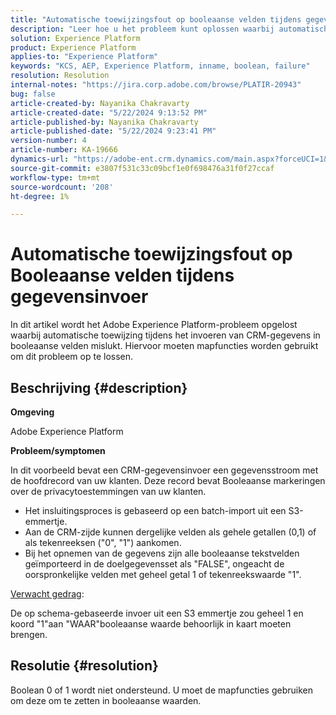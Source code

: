 ```yaml
---
title: "Automatische toewijzingsfout op booleaanse velden tijdens gegevensinvoer"
description: "Leer hoe u het probleem kunt oplossen waarbij automatische toewijzing in booleaanse velden mislukt tijdens het invoeren van gegevens"
solution: Experience Platform
product: Experience Platform
applies-to: "Experience Platform"
keywords: "KCS, AEP, Experience Platform, inname, boolean, failure"
resolution: Resolution
internal-notes: "https://jira.corp.adobe.com/browse/PLATIR-20943"
bug: false
article-created-by: Nayanika Chakravarty
article-created-date: "5/22/2024 9:13:52 PM"
article-published-by: Nayanika Chakravarty
article-published-date: "5/22/2024 9:23:41 PM"
version-number: 4
article-number: KA-19666
dynamics-url: "https://adobe-ent.crm.dynamics.com/main.aspx?forceUCI=1&pagetype=entityrecord&etn=knowledgearticle&id=b41f0a30-8018-ef11-9f8a-6045bd026dc7"
source-git-commit: e3807f531c33c09bcf1e0f698476a31f0f27ccaf
workflow-type: tm+mt
source-wordcount: '208'
ht-degree: 1%

---
```


# Automatische toewijzingsfout op Booleaanse velden tijdens gegevensinvoer


In dit artikel wordt het Adobe Experience Platform-probleem opgelost waarbij automatische toewijzing tijdens het invoeren van CRM-gegevens in booleaanse velden mislukt. Hiervoor moeten mapfuncties worden gebruikt om dit probleem op te lossen.

## Beschrijving {#description}


<b>Omgeving</b>

Adobe Experience Platform

<b>Probleem/symptomen</b>

In dit voorbeeld bevat een CRM-gegevensinvoer een gegevensstroom met de hoofdrecord van uw klanten. Deze record bevat Booleaanse markeringen over de privacytoestemmingen van uw klanten.

- Het insluitingsproces is gebaseerd op een batch-import uit een S3-emmertje.
- Aan de CRM-zijde kunnen dergelijke velden als gehele getallen (0,1) of als tekenreeksen (&quot;0&quot;, &quot;1&quot;) aankomen.
- Bij het opnemen van de gegevens zijn alle booleaanse tekstvelden geïmporteerd in de doelgegevensset als &quot;FALSE&quot;, ongeacht de oorspronkelijke velden met geheel getal 1 of tekenreekswaarde &quot;1&quot;.


<u>Verwacht gedrag</u>:

De op schema-gebaseerde invoer uit een S3 emmertje zou geheel 1 en koord &quot;1&quot;aan &quot;WAAR&quot;booleaanse waarde behoorlijk in kaart moeten brengen.


## Resolutie {#resolution}


Boolean 0 of 1 wordt niet ondersteund. U moet de mapfuncties gebruiken om deze om te zetten in booleaanse waarden.
